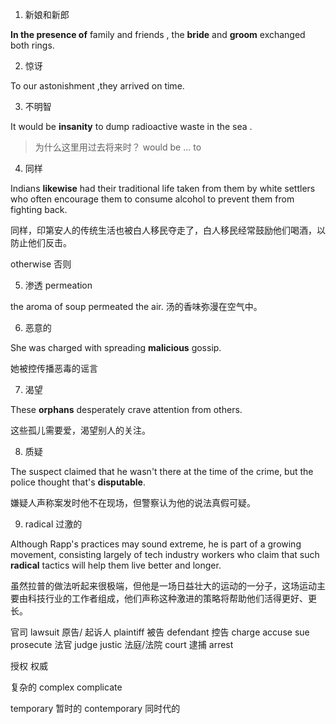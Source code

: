 1. 新娘和新郎

**In the presence of** family and friends , the **bride** and **groom** exchanged both rings.

2. 惊讶

To our astonishment ,they arrived on time.

3. 不明智

It would be **insanity** to dump radioactive waste in the sea .

> 为什么这里用过去将来时？ would be ... to 

4. 同样

Indians **likewise** had their traditional life taken from them by white settlers 
who often encourage them to consume alcohol to prevent them from fighting back.

同样，印第安人的传统生活也被白人移民夺走了，白人移民经常鼓励他们喝酒，以防止他们反击。

otherwise 否则

5. 渗透 permeation

the aroma of soup permeated the air. 汤的香味弥漫在空气中。

6. 恶意的

She was charged with spreading **malicious** gossip.

她被控传播恶毒的谣言

7. 渴望

These **orphans** desperately crave attention from others.

这些孤儿需要爱，渴望别人的关注。

8. 质疑

The suspect claimed that he wasn't there at the time of the crime, but the police thought that's **disputable**.

嫌疑人声称案发时他不在现场，但警察认为他的说法真假可疑。

9. radical 过激的

Although Rapp's practices may sound extreme, he is part of a growing movement, 
consisting largely of tech industry workers who claim that such **radical** tactics will help them live better and longer.

虽然拉普的做法听起来很极端，但他是一场日益壮大的运动的一分子，这场运动主要由科技行业的工作者组成，他们声称这种激进的策略将帮助他们活得更好、更长。

官司 lawsuit
原告/ 起诉人 plaintiff
被告 defendant
控告 charge accuse sue prosecute
法官 judge justic
法庭/法院 court
逮捕 arrest


授权
权威

复杂的 complex  complicate

temporary 暂时的
contemporary 同时代的

